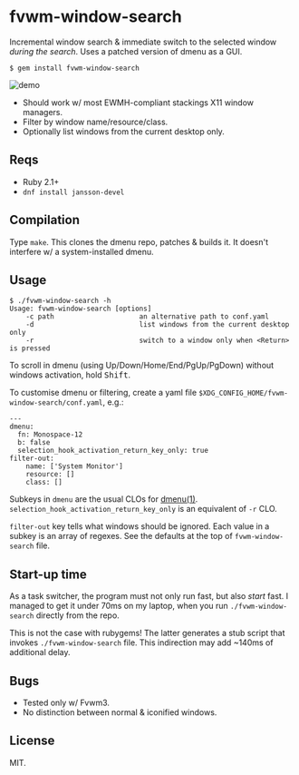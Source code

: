 # fvwm-window-search

Incremental window search & immediate switch to the selected window
*during the search*. Uses a patched version of dmenu as a GUI.

    $ gem install fvwm-window-search

![demo](https://thumbs.gfycat.com/GenerousRingedFlicker-small.gif)

* Should work w/ most EWMH-compliant stackings X11 window managers.
* Filter by window name/resource/class.
* Optionally list windows from the current desktop only.

## Reqs

* Ruby 2.1+
* `dnf install jansson-devel`

## Compilation

Type `make`. This clones the dmenu repo, patches & builds it. It
doesn't interfere w/ a system-installed dmenu.

## Usage

~~~
$ ./fvwm-window-search -h
Usage: fvwm-window-search [options]
    -c path                     an alternative path to conf.yaml
    -d                          list windows from the current desktop only
    -r                          switch to a window only when <Return> is pressed
~~~

To scroll in dmenu (using Up/Down/Home/End/PgUp/PgDown) without
windows activation, hold <kbd>Shift</kbd>.

To customise dmenu or filtering, create a yaml file
`$XDG_CONFIG_HOME/fvwm-window-search/conf.yaml`, e.g.:

~~~
---
dmenu:
  fn: Monospace-12
  b: false
  selection_hook_activation_return_key_only: true
filter-out:
    name: ['System Monitor']
    resource: []
    class: []
~~~

Subkeys in `dmenu` are the usual CLOs for
[dmenu(1)][]. `selection_hook_activation_return_key_only` is an
equivalent of `-r` CLO.

[dmenu(1)]: https://manpages.debian.org/unstable/suckless-tools/dmenu.1.en.html

`filter-out` key tells what windows should be ignored. Each value in a
subkey is an array of regexes. See the defaults at the top of
`fvwm-window-search` file.

## Start-up time

As a task switcher, the program must not only run fast, but also
*start* fast. I managed to get it under 70ms on my laptop, when you
run `./fvwm-window-search` directly from the repo.

This is not the case with rubygems! The latter generates a stub script
that invokes `./fvwm-window-search` file. This indirection may add
~140ms of additional delay.

## Bugs

* Tested only w/ Fvwm3.
* No distinction between normal & iconified windows.

## License

MIT.
